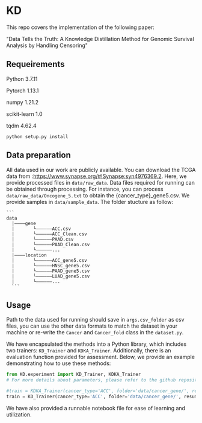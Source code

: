 # KD

This repo covers the implementation of the following paper:

"Data Tells the Truth: A Knowledge Distillation Method
for Genomic Survival Analysis by Handling Censoring"



## Requeirements

Python 3.7.11

Pytorch 1.13.1

numpy 1.21.2

scikit-learn 1.0

tqdm 4.62.4

```
python setup.py install
```

## Data preparation

All data used in our work are publicly available.  You can download the TCGA data from :https://www.synapse.org/#!Synapse:syn4976369.2. Here, we provide processed files in `data/raw_data`. Data files required for running can be obtained through processing. For instance, you can process `data/raw_data/Oncogene_5.txt` to obtain the {cancer_type}_gene5.csv. We provide samples in `data/sample_data`. The folder stucture as follow:

````
```
data
  |————gene
  |       └——————ACC.csv
  |       └——————ACC_Clean.csv
  |       └——————PAAD.csv
  |       └——————PAAD_Clean.csv
  |       └——————...
  |————location
  |       └——————ACC_gene5.csv
  |       └——————HNSC_gene5.csv
  |       └——————PAAD_gene5.csv
  |       └——————LUAD_gene5.csv
  |       └——————...
  ```
````

## Usage

Path to the data used for running should save in `args.csv_folder` as csv files, you can use the other data formats to match the dataset in your machine or re-write the `Cancer` and `Cancer_fold` class in the `dataset.py`.

We have encapsulated the methods into a Python library, which includes two trainers: `KD_Trainer` and `KDKA_Trainer`. Additionally, there is an evaluation function provided for assessment. Below, we provide an example demonstrating how to use these methods:

```python
from KD.experiment import KD_Trainer, KDKA_Trainer
# For more details about parameters, please refer to the github repository.

#train = KDKA_Trainer(cancer_type='ACC', folder='data/cancer_gene/', resume='', csv_folder='data/', round=25, batch_size=10, output_folder='pth', lr=0.1, dim=5796, seed=42)
train = KD_Trainer(cancer_type='ACC', folder='data/cancer_gene/', resume='', csv_folder='data/', round=25, batch_size=10, output_folder='pth', lr=0.1, dim=5796, seed=42)
```

We have also provided a runnable notebook file for ease of learning and utilization.
